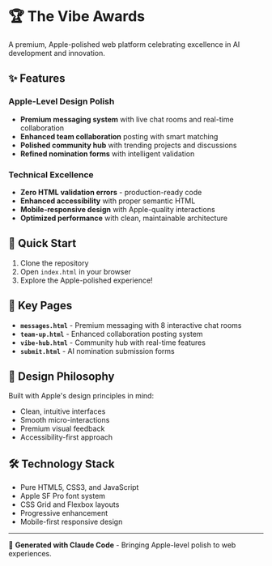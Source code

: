 # 🏆 The Vibe Awards

A premium, Apple-polished web platform celebrating excellence in AI development and innovation.

## ✨ Features

### Apple-Level Design Polish
- **Premium messaging system** with live chat rooms and real-time collaboration
- **Enhanced team collaboration** posting with smart matching
- **Polished community hub** with trending projects and discussions
- **Refined nomination forms** with intelligent validation

### Technical Excellence
- **Zero HTML validation errors** - production-ready code
- **Enhanced accessibility** with proper semantic HTML
- **Mobile-responsive design** with Apple-quality interactions
- **Optimized performance** with clean, maintainable architecture

## 🚀 Quick Start

1. Clone the repository
2. Open `index.html` in your browser
3. Explore the Apple-polished experience!

## 📁 Key Pages

- **`messages.html`** - Premium messaging with 8 interactive chat rooms
- **`team-up.html`** - Enhanced collaboration posting system
- **`vibe-hub.html`** - Community hub with real-time features
- **`submit.html`** - AI nomination submission forms

## 🎨 Design Philosophy

Built with Apple's design principles in mind:
- Clean, intuitive interfaces
- Smooth micro-interactions
- Premium visual feedback
- Accessibility-first approach

## 🛠️ Technology Stack

- Pure HTML5, CSS3, and JavaScript
- Apple SF Pro font system
- CSS Grid and Flexbox layouts
- Progressive enhancement
- Mobile-first responsive design

---

🚀 **Generated with Claude Code** - Bringing Apple-level polish to web experiences.